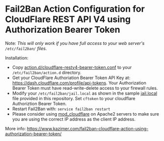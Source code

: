 Fail2Ban Action Configuration for CloudFlare REST API V4 using Authorization Bearer Token
========================================================

Note: _This will only work if you have full access to your web server's `/etc/fail2ban/` files._

Installation:

* Copy [action.d/cloudflare-restv4-bearer-token.conf](https://github.com/wpkc/fail2ban-action-cloudflare-restv4-bearer-token/blob/master/action.d/cloudflare-restv4-bearer-token.conf) to your `/etc/fail2ban/action.d` directory.
* Get your CloudFlare Authoriation Bearer Token API Key at: <https://dash.cloudflare.com/profile/api-tokens>.  Your Authorization Bearer Token must have read-write-delete access to your firewall rules.
* Modify your `/etc/fail2ban/jail.local` as shown in the sample [jail.local](https://github.com/wpkc/fail2ban-action-cloudflare-restv4-bearer-token/blob/master/jail.local) file provided in this repository. Set `cftoken` to your cloudflare Authoriztion Bearer Token.
* Restart Fail2Ban with: `service fail2ban restart`
* Please consider using [mod_cloudflare](https://github.com/cloudflare/mod_cloudflare) on Apache2 servers to make sure you are using the correct IP address as the client IP address.

More info: <https://www.kazimer.com/fail2ban-cloudflare-action-using-authorization-bearer-token/>
